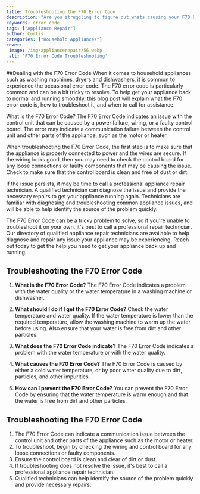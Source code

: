 ```yaml
---
title: Troubleshooting the F70 Error Code
description: "Are you struggling to figure out whats causing your F70 Error Code Learn more in this blog post on some helpful troubleshooting tips and solutions"
keywords: error code
tags: ["Appliance Repair"]
author: Curtis
categories: ["Household Appliances"]
cover: 
 image: /img/appliancerepair/56.webp
 alt: 'F70 Error Code Troubleshooting'
---
```

##Dealing with the F70 Error Code
When it comes to household appliances such as washing machines, dryers and dishwashers, it is common to experience the occasional error code. The F70 error code is particularly common and can be a bit tricky to resolve. To help get your appliance back to normal and running smoothly, this blog post will explain what the F70 error code is, how to troubleshoot it, and when to call for assistance. 

What is the F70 Error Code? The F70 Error Code indicates an issue with the control unit that can be caused by a power failure, wiring, or a faulty control board. The error may indicate a communication failure between the control unit and other parts of the appliance, such as the motor or heater. 

When troubleshooting the F70 Error Code, the first step is to make sure that the appliance is properly connected to power and the wires are secure. If the wiring looks good, then you may need to check the control board for any loose connections or faulty components that may be causing the issue. Check to make sure that the control board is clean and free of dust or dirt. 

If the issue persists, it may be time to call a professional appliance repair technician. A qualified technician can diagnose the issue and provide the necessary repairs to get your appliance running again. Technicians are familiar with diagnosing and troubleshooting common appliance issues, and will be able to help identify the source of the problem quickly. 

The F70 Error Code can be a tricky problem to solve, so if you're unable to troubleshoot it on your own, it's best to call a professional repair technician. Our directory of qualified appliance repair technicians are available to help diagnose and repair any issue your appliance may be experiencing. Reach out today to get the help you need to get your appliance back up and running.

## Troubleshooting the F70 Error Code

1. **What is the F70 Error Code?** 
The F70 Error Code indicates a problem with the water quality or the water temperature in a washing machine or dishwasher.

2. **What should I do if I get the F70 Error Code?** 
Check the water temperature and water quality. If the water temperature is lower than the required temperature, allow the washing machine to warm up the water before using. Also ensure that your water is free from dirt and other particles.

3. **What does the F70 Error Code indicate?** 
The F70 Error Code indicates a problem with the water temperature or with the water quality.

4. **What causes the F70 Error Code?** 
The F70 Error Code is caused by either a cold water temperature, or by poor water quality due to dirt, particles, and other impurities.

5. **How can I prevent the F70 Error Code?** 
You can prevent the F70 Error Code by ensuring that the water temperature is warm enough and that the water is free from dirt and other particles.

## Troubleshooting the F70 Error Code

1. The F70 Error Code can indicate a communication issue between the control unit and other parts of the appliance such as the motor or heater.
2. To troubleshoot, begin by checking the wiring and control board for any loose connections or faulty components.
3. Ensure the control board is clean and clear of dirt or dust.
4. If troubleshooting does not resolve the issue, it's best to call a professional appliance repair technician.
5. Qualified technicians can help identify the source of the problem quickly and provide necessary repairs.
